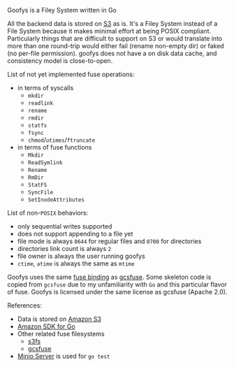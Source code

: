 Goofys is a Filey System written in Go

All the backend data is stored on [S3](https://aws.amazon.com/s3/) as
is. It's a Filey System instead of a File System because it makes
minimal effort at being POSIX compliant. Particularly things that are
difficult to support on S3 or would translate into more than one
round-trip would either fail (rename non-empty dir) or faked (no
per-file permission). goofys does not have a on disk data cache, and
consistency model is close-to-open.

List of not yet implemented fuse operations:
  * in terms of syscalls
    * `mkdir`
    * `readlink`
    * `rename`
    * `rmdir`
    * `statfs`
    * `fsync`
    * `chmod`/`utimes`/`ftruncate`
  * in terms of fuse functions
    * `Mkdir`
    * `ReadSymlink`
    * `Rename`
    * `RmDir`
    * `StatFS`
    * `SyncFile`
    * `SetInodeAttributes`

List of non-`POSIX` behaviors:
  * only sequential writes supported
  * does not support appending to a file yet
  * file mode is always `0644` for regular files and `0700` for directories
  * directories link count is always `2`
  * file owner is always the user running goofys
  * `ctime`, `atime` is always the same as `mtime`

Goofys uses the same [fuse binding](https://github.com/jacobsa/fuse)
as [gcsfuse](https://github.com/GoogleCloudPlatform/gcsfuse/). Some
skeleton code is copied from `gcsfuse` due to my unfamiliarity with
`Go` and this particular flavor of fuse. Goofys is licensed under the
same license as gcsfuse (Apache 2.0).

References:
  * Data is stored on [Amazon S3](https://aws.amazon.com/s3/)
  * [Amazon SDK for Go](https://github.com/aws/aws-sdk-go)
  * Other related fuse filesystems
    * [s3fs](https://github.com/s3fs-fuse/s3fs-fuse)
    * [gcsfuse](https://github.com/googlecloudplatform/gcsfuse)
  * [Minio Server](https://github.com/minio/minio) is used for `go test`

